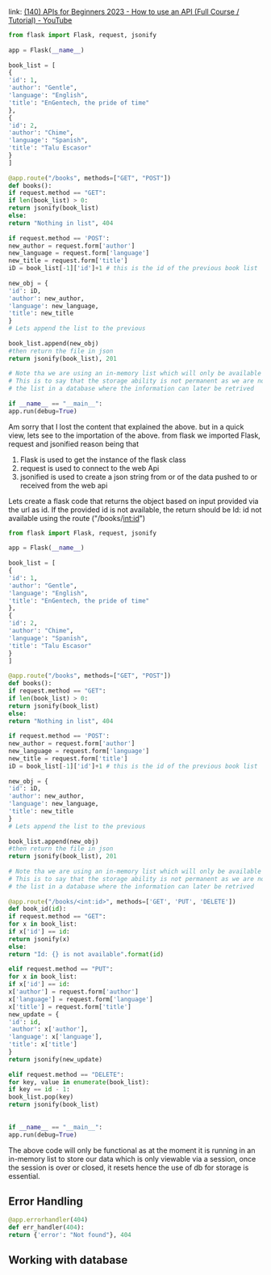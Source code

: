 link: [(140) APIs for Beginners 2023 - How to use an API (Full Course / Tutorial) - YouTube](https://www.youtube.com/watch?v=WXsD0ZgxjRw)

```python
from flask import Flask, request, jsonify  
  
app = Flask(__name__)  
  
book_list = [  
{  
'id': 1,  
'author': "Gentle",  
'language': "English",  
'title': "EnGentech, the pride of time"  
},  
{  
'id': 2,  
'author': "Chime",  
'language': "Spanish",  
'title': "Talu Escasor"  
}  
]  
  
@app.route("/books", methods=["GET", "POST"])  
def books():  
if request.method == "GET":  
if len(book_list) > 0:  
return jsonify(book_list)  
else:  
return "Nothing in list", 404  
  
if request.method == 'POST':  
new_author = request.form['author']  
new_language = request.form['language']  
new_title = request.form['title']  
iD = book_list[-1]['id']+1 # this is the id of the previous book list  
  
new_obj = {  
'id': iD,  
'author': new_author,  
'language': new_language,  
'title': new_title  
}  
# Lets append the list to the previous  
  
book_list.append(new_obj)  
#then return the file in json  
return jsonify(book_list), 201  
  
# Note tha we are using an in-memory list which will only be available only on runtime,  
# This is to say that the storage ability is not permanent as we are not populating  
# the list in a database where the information can later be retrived  
  
if __name__ == "__main__":  
app.run(debug=True)
```
Am sorry that I lost the content that explained the above. but in a quick view, lets see to the importation of the above. from flask we imported Flask, request and jsonified
reason being that
1. Flask is used to get the instance of the flask class
2. request is used to connect to the web Api
3. jsonified is used to create a json string from or of the data pushed to or received from the web api

Lets create a flask code that returns the object based on input provided via the url as id. If the provided id is not available, the return should be  Id: id not available using the route ("/books/<int:id>")

```python
from flask import Flask, request, jsonify  
  
app = Flask(__name__)  
  
book_list = [  
{  
'id': 1,  
'author': "Gentle",  
'language': "English",  
'title': "EnGentech, the pride of time"  
},  
{  
'id': 2,  
'author': "Chime",  
'language': "Spanish",  
'title': "Talu Escasor"  
}  
]  
  
@app.route("/books", methods=["GET", "POST"])  
def books():  
if request.method == "GET":  
if len(book_list) > 0:  
return jsonify(book_list)  
else:  
return "Nothing in list", 404  
  
if request.method == 'POST':  
new_author = request.form['author']  
new_language = request.form['language']  
new_title = request.form['title']  
iD = book_list[-1]['id']+1 # this is the id of the previous book list  
  
new_obj = {  
'id': iD,  
'author': new_author,  
'language': new_language,  
'title': new_title  
}  
# Lets append the list to the previous  
  
book_list.append(new_obj)  
#then return the file in json  
return jsonify(book_list), 201  
  
# Note tha we are using an in-memory list which will only be available only on runtime,  
# This is to say that the storage ability is not permanent as we are not populating  
# the list in a database where the information can later be retrived  
  
@app.route("/books/<int:id>", methods=['GET', 'PUT', 'DELETE'])  
def book_id(id):  
if request.method == "GET":  
for x in book_list:  
if x['id'] == id:  
return jsonify(x)  
else:  
return "Id: {} is not available".format(id)  
  
elif request.method == "PUT":  
for x in book_list:  
if x['id'] == id:  
x['author'] = request.form['author']  
x['language'] = request.form['language']  
x['title'] = request.form['title']  
new_update = {  
'id': id,  
'author': x['author'],  
'language': x['language'],  
'title': x['title']  
}  
return jsonify(new_update)  
  
elif request.method == "DELETE":  
for key, value in enumerate(book_list):  
if key == id - 1:  
book_list.pop(key)  
return jsonify(book_list)  
  
  
if __name__ == "__main__":  
app.run(debug=True)
```

The above code will only be functional as at the moment it is running in an in-memory list to store our data which is only viewable via a session, once the session is over or closed, it resets hence the use of db for storage is essential.

## Error Handling 
```python
@app.errorhandler(404)
def err_handler(404):
return {'error': "Not found"}, 404
```

## Working with database
